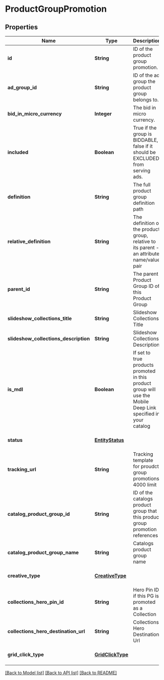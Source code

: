 # ProductGroupPromotion
## Properties

| Name | Type | Description | Notes |
|------------ | ------------- | ------------- | -------------|
| **id** | **String** | ID of the product group promotion. | [optional] [default to null] |
| **ad\_group\_id** | **String** | ID of the ad group the product group belongs to. | [optional] [default to null] |
| **bid\_in\_micro\_currency** | **Integer** | The bid in micro currency. | [optional] [default to null] |
| **included** | **Boolean** | True if the group is BIDDABLE, false if it should be EXCLUDED from serving ads. | [optional] [default to null] |
| **definition** | **String** | The full product group definition path | [optional] [default to null] |
| **relative\_definition** | **String** | The definition of the product group, relative to its parent - an attribute name/value pair | [optional] [default to null] |
| **parent\_id** | **String** | The parent Product Group ID of this Product Group | [optional] [default to null] |
| **slideshow\_collections\_title** | **String** | Slideshow Collections Title | [optional] [default to null] |
| **slideshow\_collections\_description** | **String** | Slideshow Collections Description | [optional] [default to null] |
| **is\_mdl** | **Boolean** | If set to true products promoted in this product group will use the Mobile Deep Link specified in your catalog | [optional] [default to null] |
| **status** | [**EntityStatus**](EntityStatus.md) |  | [optional] [default to null] |
| **tracking\_url** | **String** | Tracking template for proudct group promotions. 4000 limit | [optional] [default to null] |
| **catalog\_product\_group\_id** | **String** | ID of the catalogs product group that this product group promotion references | [optional] [default to null] |
| **catalog\_product\_group\_name** | **String** | Catalogs product group name | [optional] [default to null] |
| **creative\_type** | [**CreativeType**](CreativeType.md) |  | [optional] [default to null] |
| **collections\_hero\_pin\_id** | **String** | Hero Pin ID if this PG is promoted as a Collection | [optional] [default to null] |
| **collections\_hero\_destination\_url** | **String** | Collections Hero Destination Url | [optional] [default to null] |
| **grid\_click\_type** | [**GridClickType**](GridClickType.md) |  | [optional] [default to null] |

[[Back to Model list]](../README.md#documentation-for-models) [[Back to API list]](../README.md#documentation-for-api-endpoints) [[Back to README]](../README.md)

